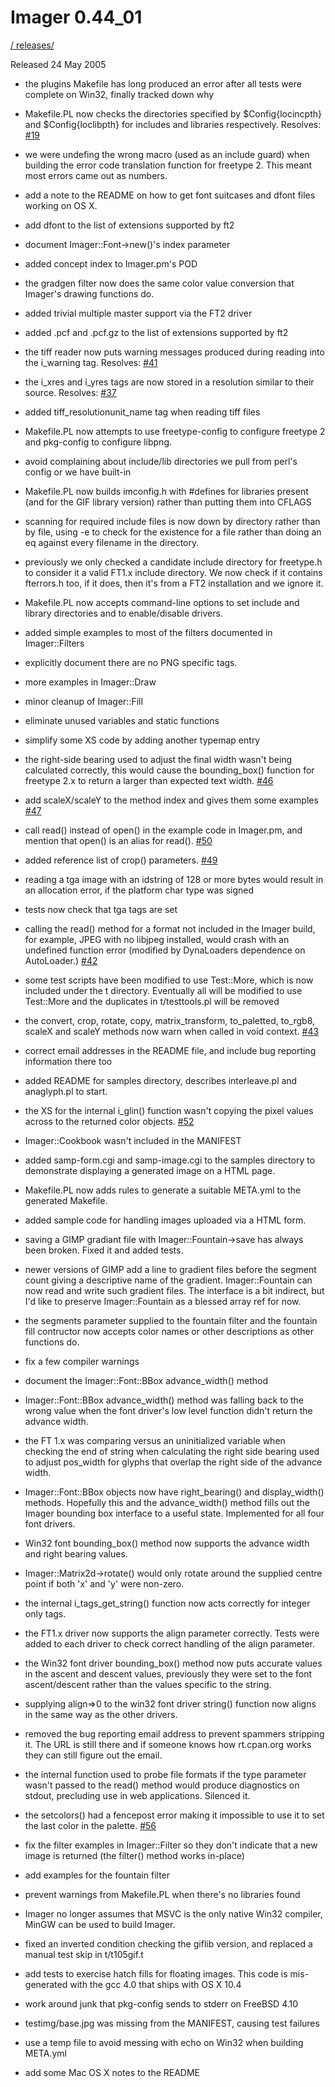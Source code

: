 # Imager 0.44_01

[ / ](..) [releases/](./)

Released 24 May 2005

- the plugins Makefile has long produced an error after all tests were  complete on Win32, finally tracked down why

- Makefile.PL now checks the directories specified by $Config{locincpth}  and $Config{loclibpth} for includes and libraries respectively.  Resolves: [#19](https://github.com/tonycoz/imager/issues/19)

- we were undefing the wrong macro (used as an include guard) when  building the error code translation function for freetype 2.  This  meant most errors came out as numbers.

- add a note to the README on how to get font suitcases and dfont files  working on OS X.

- add dfont to the list of extensions supported by ft2

- document Imager::Font->new()'s index parameter

- added concept index to Imager.pm's POD

- the gradgen filter now does the same color value conversion that  Imager's drawing functions do.

- added trivial multiple master support via the FT2 driver

- added .pcf and .pcf.gz to the list of extensions supported by ft2

- the tiff reader now puts warning messages produced during reading into  the i_warning tag.  Resolves: [#41](https://github.com/tonycoz/imager/issues/41)

- the i_xres and i_yres tags are now stored in a resolution similar  to their source.  Resolves: [#37](https://github.com/tonycoz/imager/issues/37)

- added tiff_resolutionunit_name tag when reading tiff files

- Makefile.PL now attempts to use freetype-config to configure freetype 2  and pkg-config to configure libpng.

- avoid complaining about include/lib directories we pull from   perl's config or we have built-in

- Makefile.PL now builds imconfig.h with #defines for libraries  present (and for the GIF library version) rather than putting them  into CFLAGS

- scanning for required include files is now down by directory rather  than by file, using -e to check for the existence for a file rather than  doing an eq against every filename in the directory.

- previously we only checked a candidate include directory for freetype.h  to consider it a valid FT1.x include directory.  We now check if it  contains fterrors.h too, if it does, then it's from a FT2 installation  and we ignore it.

- Makefile.PL now accepts command-line options to set include and library  directories and to enable/disable drivers.

- added simple examples to most of the filters documented in   Imager::Filters

- explicitly document there are no PNG specific tags.

- more examples in Imager::Draw

- minor cleanup of Imager::Fill

- eliminate unused variables and static functions

- simplify some XS code by adding another typemap entry

- the right-side bearing used to adjust the final width wasn't being  calculated correctly, this would cause the bounding_box() function for   freetype 2.x to return a larger than expected text width.  [#46](https://github.com/tonycoz/imager/issues/46)

- add scaleX/scaleY to the method index and gives them some examples  [#47](https://github.com/tonycoz/imager/issues/47)

- call read() instead of open() in the example code in Imager.pm,  and mention that open() is an alias for read().  [#50](https://github.com/tonycoz/imager/issues/50)

- added reference list of crop() parameters.  [#49](https://github.com/tonycoz/imager/issues/49)

- reading a tga image with an idstring of 128 or more bytes would result   in an allocation error, if the platform char type was signed

- tests now check that tga tags are set

- calling the read() method for a format not included in the Imager build,  for example, JPEG with no libjpeg installed, would crash with an   undefined function error (modified by DynaLoaders dependence on   AutoLoader.)  [#42](https://github.com/tonycoz/imager/issues/42)

- some test scripts have been modified to use Test::More, which is now  included under the t directory.  Eventually all will be modified to use  Test::More and the duplicates in t/testtools.pl will be removed

- the convert, crop, rotate, copy, matrix_transform, to_paletted, to_rgb8,   scaleX and scaleY methods now warn when called in void context.  [#43](https://github.com/tonycoz/imager/issues/43)

- correct email addresses in the README file, and include bug reporting  information there too

- added README for samples directory, describes interleave.pl and   anaglyph.pl to start.

- the XS for the internal i_glin() function wasn't copying the pixel  values across to the returned color objects.  [#52](https://github.com/tonycoz/imager/issues/52) 

- Imager::Cookbook wasn't included in the MANIFEST

- added samp-form.cgi and samp-image.cgi to the samples directory to   demonstrate displaying a generated image on a HTML page.

- Makefile.PL now adds rules to generate a suitable META.yml to the  generated Makefile.

- added sample code for handling images uploaded via a HTML form.

- saving a GIMP gradiant file with Imager::Fountain->save has always been  broken.  Fixed it and added tests.

- newer versions of GIMP add a line to gradient files before the  segment count giving a descriptive name of the gradient.    Imager::Fountain can now read and write such gradient files.  The  interface is a bit indirect, but I'd like to preserve  Imager::Fountain as a blessed array ref for now.

- the segments parameter supplied to the fountain filter and the  fountain fill contructor now accepts color names or other   descriptions as other functions do.

- fix a few compiler warnings

- document the Imager::Font::BBox advance_width() method

- Imager::Font::BBox advance_width() method was falling back to  the wrong value when the font driver's low level function  didn't return the advance width.

- the FT 1.x was comparing versus an uninitialized variable when  checking the end of string when calculating the right side bearing  used to adjust pos_width for glyphs that overlap the right side of the  advance width.

- Imager::Font::BBox objects now have right_bearing() and display_width()  methods.  Hopefully this and the advance_width() method fills out  the Imager bounding box interface to a useful state.  Implemented for all four font drivers.

- Win32 font bounding_box() method now supports the advance width  and right bearing values.

- Imager::Matrix2d->rotate() would only rotate around the supplied   centre point if both 'x' and 'y' were non-zero.

- the internal i_tags_get_string() function now acts correctly for  integer only tags.

- the FT1.x driver now supports the align parameter correctly.  Tests were added to each driver to check correct handling of the align  parameter.

- the Win32 font driver bounding_box() method now puts accurate values  in the ascent and descent values, previously they were set to the   font ascent/descent rather than the values specific to the string.

- supplying align=>0 to the win32 font driver string() function   now aligns in the same way as the other drivers.

- removed the bug reporting email address to prevent spammers stripping  it.  The URL is still there and if someone knows how rt.cpan.org works  they can still figure out the email.

- the internal function used to probe file formats if the type  parameter wasn't passed to the read() method would produce  diagnostics on stdout, precluding use in web applications.  Silenced  it.

- the setcolors() had a fencepost error making it impossible to   use it to set the last color in the palette.  [#56](https://github.com/tonycoz/imager/issues/56)

- fix the filter examples in Imager::Filter so they don't indicate that   a new image is returned (the filter() method works in-place)

- add examples for the fountain filter

- prevent warnings from Makefile.PL when there's no libraries found

- Imager no longer assumes that MSVC is the only native Win32   compiler, MinGW can be used to build Imager.

- fixed an inverted condition checking the giflib version, and   replaced a manual test skip in t/t105gif.t

- add tests to exercise hatch fills for floating images.  This code is  mis-generated with the gcc 4.0 that ships with OS X 10.4

- work around junk that pkg-config sends to stderr on FreeBSD 4.10

- testimg/base.jpg was missing from the MANIFEST, causing test failures

- use a temp file to avoid messing with echo on Win32 when building  META.yml

- add some Mac OS X notes to the README